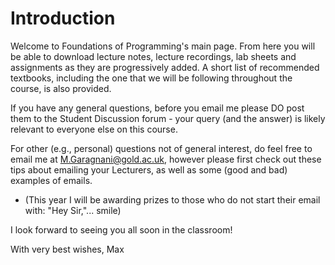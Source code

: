 # Introduction

Welcome to Foundations of Programming's main page. From here you will be able to download lecture notes, lecture recordings, lab sheets and assignments as they are progressively added. A short list of recommended textbooks, including the one that we will be following throughout the course, is also provided.

If you have any general questions, before you email me please DO post them to the Student Discussion forum - your query (and the answer) is likely relevant to everyone else on this course.

For other (e.g., personal) questions not of general interest, do feel free to email me at <M.Garagnani@gold.ac.uk>, however please first check out these tips about emailing your Lecturers, as well as some (good and bad) examples of emails.

- (This year I will be awarding prizes to those who do not start their email with: "Hey Sir,"... smile)

I look forward to seeing you all soon in the classroom!

With very best wishes,
Max
